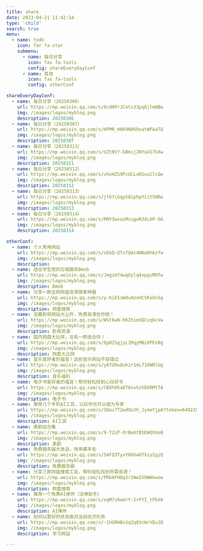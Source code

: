 ```yaml
---
title: share
date: 2023-04-21 11:42:14
type: 'child'
search: true
menu:
  - name: todo
    icon: far fa-star
    submenu:
      - name: 每日分享
        icon: fas fa-tools
        config: shareEveryDayConf
      - name: 其他
        icon: fas fa-tools
        config: otherConf

shareEveryDayConf:
  - name: 每日分享（20250306）
    url: https://mp.weixin.qq.com/s/0cd0PrJCots33pq6jlmNBw
    img: /images/logos/myblog.png
    description: 20250306
  - name: 每日分享（20250307）
    url: https://mp.weixin.qq.com/s/HFMR_H6K9N06hoatWFAaTQ
    img: /images/logos/myblog.png
    description: 20250307
  - name: 每日分享（20250311）
    url: https://mp.weixin.qq.com/s/VZtNtY-EBmij2NYa417kXw
    img: /images/logos/myblog.png
    description: 20250311
  - name: 每日分享（20250312）
    url: https://mp.weixin.qq.com/s/vhxHZS9PcGCLaRSuuClcQw
    img: /images/logos/myblog.png
    description: 20250312
  - name: 每日分享（20250313）
    url: https://mp.weixin.qq.com/s/jt67cGqp58iphpYiit5NRw
    img: /images/logos/myblog.png
    description: 20250313
  - name: 每日分享（20250314）
    url: https://mp.weixin.qq.com/s/RNY3wvaiMcugeN3dL6P-OA
    img: /images/logos/myblog.png
    description: 20250314

otherConf:
  - name: 个人常用网站
    url: https://mp.weixin.qq.com/s/oKbQ-OTx7Q4c4WNoDh6zfw
    img: /images/logos/myblog.png
    description:  
  - name: 适合学生党的后端服务Bmob
    url: https://mp.weixin.qq.com/s/JmgzmT4wqDylq4xpgvMHTw
    img: /images/logos/myblog.png
    description: Bmob
  - name: 分享一款全网网盘资源搜索神器
    url: https://mp.weixin.qq.com/s/y-KiESsWdvAUxHCSKoXnSg
    img: /images/logos/myblog.png
    description: 网盘搜索
  - name: 宝藏影视网站大公开，免费高清任你挑！
    url: https://mp.weixin.qq.com/s/WSt6wN-hKIhim3QCxqbcVw
    img: /images/logos/myblog.png
    description: 影视资源
  - name: 国内网盘大比拼，总有一款适合你！
    url: https://mp.weixin.qq.com/s/6p0ZSgjyL1MqyMBiOPEV8g
    img: /images/logos/myblog.png
    description: 网盘大比拼
  - name: 音乐爱好者的福音！这些音乐网站不容错过
    url: https://mp.weixin.qq.com/s/y6Td9uQuhzr1mLf1ONRlUg
    img: /images/logos/myblog.png
    description: 音乐福利
  - name: 电子书爱好者的福音！帮你轻松找到心仪好书
    url: https://mp.weixin.qq.com/s/CBXh05a0T6nxhzVEKRMtTA
    img: /images/logos/myblog.png
    description: 电子书
  - name: 推荐几个手机AI工具，以后你也可以成为专家
    url: https://mp.weixin.qq.com/s/SDau7T2wdOoJh_Jy4eYjpA?token=649220524&lang=zh_CN
    img: /images/logos/myblog.png
    description: AI工具
  - name: 美剧站合集
    url: https://mp.weixin.qq.com/s/9-T2LP-OrBe6tBSEWdVmoQ
    img: /images/logos/myblog.png
    description: 美剧
  - name: 免费服务器大放送，快来薅羊毛
    url: https://mp.weixin.qq.com/s/5AFQ3TyxY6OVwbTXzy2gzQ
    img: /images/logos/myblog.png
    description: 免费服务器
  - name: 分享三款网盘搜索工具，帮你轻松找到所需资源！
    url: https://mp.weixin.qq.com/s/PRbAFHQq3r2WwIV9WWowow
    img: /images/logos/myblog.png
    description: 网盘搜索
  - name: 推荐一个免费AI律师（法律助手）
    url: https://mp.weixin.qq.com/s/oqM7s6wmrY-2rPYI_tPbVA
    img: /images/logos/myblog.png
    description: AI律师
  - name: 如何以更好的状态面对当前经济形势
    url: https://mp.weixin.qq.com/s/-1hGRHBsSqZq83cWrYDuJQ
    img: /images/logos/myblog.png
    description: 学习网站    

---
```






